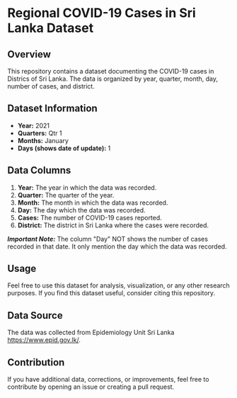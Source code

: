 # Regional  COVID-19 Cases in Sri Lanka Dataset

## Overview

This repository contains a dataset documenting the COVID-19 cases in Districs of Sri Lanka. The data is organized by year, quarter, month, day, number of cases, and district.

## Dataset Information

- **Year:** 2021
- **Quarters:** Qtr 1
- **Months:** January
- **Days (shows date of update):** 1

## Data Columns

1. **Year:** The year in which the data was recorded.
2. **Quarter:** The quarter of the year.
3. **Month:** The month in which the data was recorded.
4. **Day:** The day which the data was recorded.
5. **Cases:** The number of COVID-19 cases reported.
6. **District:** The district in Sri Lanka where the cases were recorded.

**_Important Note:_** The column "Day" NOT shows the number of cases recorded in that date. It only mention the day which the data was recorded.

## Usage

Feel free to use this dataset for analysis, visualization, or any other research purposes. If you find this dataset useful, consider citing this repository.

## Data Source

The data was collected from Epidemiology Unit Sri Lanka https://www.epid.gov.lk/.


## Contribution

If you have additional data, corrections, or improvements, feel free to contribute by opening an issue or creating a pull request.
